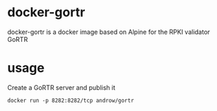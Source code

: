 # docker-gortr
docker-gortr is a docker image based on Alpine for the RPKI validator GoRTR

# usage
Create a GoRTR server and publish it

`docker run -p 8282:8282/tcp androw/gortr`
